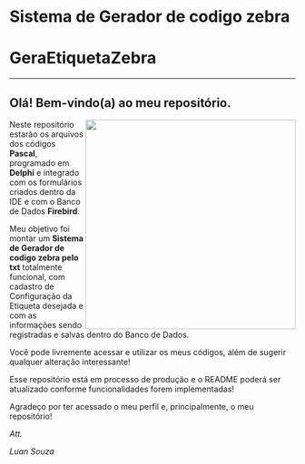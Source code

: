 # Sistema de Gerador de codigo zebra
# GeraEtiquetaZebra
---
## Olá! Bem-vindo(a) ao meu repositório.
<img align="right" src="https://i.imgur.com/QdLiGlY.png" width="370">

Neste repositório estarão os arquivos dos códigos **Pascal**, programado em **Delphi** e integrado com os formulários criados dentro da IDE e com o
Banco de Dados **Firebird**. 

Meu objetivo foi montar um **Sistema de Gerador de codigo zebra pelo txt** totalmente funcional, com cadastro de Configuração da Etiqueta desejada e com as informações sendo
registradas e salvas dentro do Banco de Dados.


Você pode livremente acessar e utilizar os meus códigos, além de sugerir qualquer alteração interessante!

Esse repositório está em processo de produção e o README poderá ser atualizado conforme funcionalidades forem implementadas!


Agradeço por ter acessado o meu perfil e, principalmente, o meu repositório!


*Att.*


*Luan Souza*

